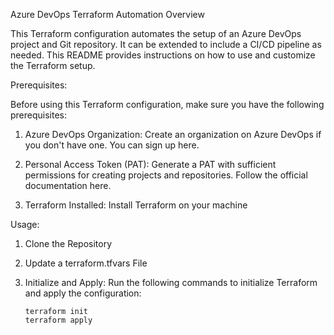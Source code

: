 Azure DevOps Terraform Automation Overview

This Terraform configuration automates the setup of an Azure DevOps project and Git repository. It can be extended to include a CI/CD pipeline as needed. This README provides instructions on how to use and customize the Terraform setup. 

Prerequisites:

Before using this Terraform configuration, make sure you have the following prerequisites:

1. Azure DevOps Organization: Create an organization on Azure DevOps if you don't have one. You can sign up here.

2. Personal Access Token (PAT): Generate a PAT with sufficient permissions for creating projects and repositories. Follow the official documentation here.

3. Terraform Installed: Install Terraform on your machine

Usage:

1. Clone the Repository

2. Update a terraform.tfvars File

3. Initialize and Apply: Run the following commands to initialize Terraform and apply the configuration:

   ```
   terraform init
   terraform apply
   ```

